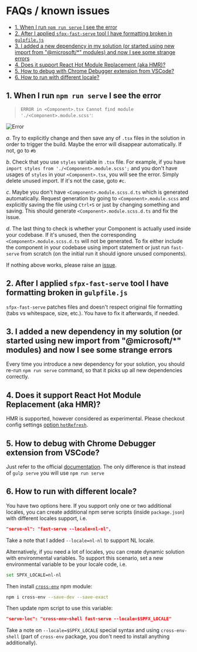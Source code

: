# FAQs / known issues <!-- omit in toc -->

- [1. When I run `npm run serve` I see the error](#1-when-i-run-npm-run-serve-i-see-the-error)
- [2. After I applied `sfpx-fast-serve` tool I have formatting broken in `gulpfile.js`](#2-after-i-applied-sfpx-fast-serve-tool-i-have-formatting-broken-in-gulpfilejs)
- [3. I added a new dependency in my solution (or started using new import from "@microsoft/\*" modules) and now I see some strange errors](#3-i-added-a-new-dependency-in-my-solution-or-started-using-new-import-from-microsoft-modules-and-now-i-see-some-strange-errors)
- [4. Does it support React Hot Module Replacement (aka HMR)?](#4-does-it-support-react-hot-module-replacement-aka-hmr)
- [5. How to debug with Chrome Debugger extension from VSCode?](#5-how-to-debug-with-chrome-debugger-extension-from-vscode)
- [6. How to run with different locale?](#6-how-to-run-with-different-locale)

## 1. When I run `npm run serve` I see the error

> `ERROR in <Component>.tsx Cannot find module './<Component>.module.scss'`:

![Error](../img/missing-module-error.png)

*a*. Try to explicitly change and then save any of `.tsx` files in the solution in order to trigger the build. Maybe the error will disappear automatically. If not, go to `#b`  

*b*. Check that you use `styles` variable in `.tsx` file. For example, if you have `import styles from './<Component>.module.scss';` and you don't have usages of `styles` in your `<Component>.tsx`, you will see the error. Simply delete unused import. If it's not the case, goto `#c`.  

*c*. Maybe you don't have `<Component>.module.scss.d.ts` which is generated automatically. Request generation by going to `<Component>.module.scss` and explicitly saving the file using `Ctrl+S` or just by changing something and saving. This should generate `<Component>.module.scss.d.ts` and fix the issue.

*d*. The last thing to check is whether your Component is actually used inside your codebase. If it's unused, then the corresponding `<Component>.module.scss.d.ts` will not be generated. To fix either include the component in your codebase using import statement or just run `fast-serve` from scratch (on the initial run it should ignore unused components).

If nothing above works, please raise an [issue](https://github.com/s-KaiNet/spfx-fast-serve/issues).

## 2. After I applied `sfpx-fast-serve` tool I have formatting broken in `gulpfile.js`

`sfpx-fast-serve` patches files and doesn't respect original file formatting (tabs vs whitespace, size, etc.). You have to fix it afterwards, if needed.

## 3. I added a new dependency in my solution (or started using new import from "@microsoft/*" modules) and now I see some strange errors

Every time you introduce a new dependency for your solution, you should re-run `npm run serve` command, so that it picks up all new dependencies correctly.

## 4. Does it support React Hot Module Replacement (aka HMR)?

HMR is supported, however considered as experimental. Please checkout config settings [option `hotRefresh`](../README.md#configuration-options).

## 5. How to debug with Chrome Debugger extension from VSCode?

Just refer to the official [documentation](https://docs.microsoft.com/en-us/sharepoint/dev/spfx/debug-in-vscode). The only difference is that instead of `gulp serve` you will use `npm run serve`

## 6. How to run with different locale?

You have two options here. If you support only one or two additional locales, you can create additional npm serve scripts (inside `package.json`) with different locales support, i.e.

```json
"serve-nl": "fast-serve --locale=nl-nl",
```

Take a note that I added `--locale=nl-nl` to support NL locale.

Alternatively, if you need a lot of locales, you can create dynamic solution with environmental variables. To support this scenario, set a new environmental variable to be your locale code, i.e.

```bash
set SPFX_LOCALE=nl-nl
```

Then install [`cross-env`](https://www.npmjs.com/package/cross-env) npm module:

```bash
npm i cross-env --save-dev --save-exact
```

Then update npm script to use this variable:

```json
"serve-loc": "cross-env-shell fast-serve --locale=$SPFX_LOCALE"
```

Take a note on `--locale=$SPFX_LOCALE` special syntax and using `cross-env-shell` (part of `cross-env` package, you don't need to install anything additionally).
